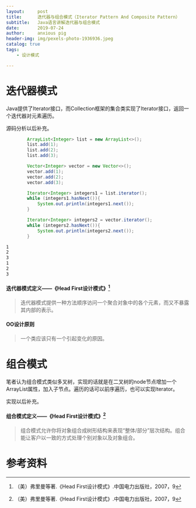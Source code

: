 ```yaml
---
layout:     post
title:      迭代器与组合模式（Iterator Pattern And Composite Pattern）
subtitle:   Java语言讲解迭代器与组合模式
date:       2019-07-24
author:     anxious pig
header-img: img/pexels-photo-1936936.jpeg
catalog: true
tags:
    - 设计模式

---
```


# 迭代器模式

Java提供了Iterator接口，而Collection框架的集合类实现了Iterator接口，返回一个迭代器对元素遍历。

源码分析以后补充。

```java
        ArrayList<Integer> list = new ArrayList<>();
        list.add(1);
        list.add(2);
        list.add(3);

        Vector<Integer> vector = new Vector<>();
        vector.add(1);
        vector.add(2);
        vector.add(3);

        Iterator<Integer> integers1 = list.iterator();
        while (integers1.hasNext()){
            System.out.println(integers1.next());
        }

        Iterator<Integer> integers2 = vector.iterator();
        while (integers2.hasNext()){
            System.out.println(integers2.next());
        }
```



```html
1
2
3
1
2
3
```



#### 迭代器模式定义——《Head First设计模式》[^1]

> 迭代器模式提供一种方法顺序访问一个聚合对象中的各个元素，而又不暴露其内部的表示。



#### OO设计原则

> 一个类应该只有一个引起变化的原因。



# 组合模式 

笔者认为组合模式类似多叉树，实现的话就是在二叉树的node节点增加一个ArrayList属性，加入子节点。遍历的话可以前序遍历，也可以实现Iterator。

实现以后补充。



#### 组合模式定义——《Head First设计模式》[^1]

> 组合模式允许你将对象组合成树形结构来表现“整体/部分”层次结构。组合能让客户以一致的方式处理个别对象以及对象组合。



# 参考资料

[^1]: （美）弗里曼等著.《Head First设计模式》.中国电力出版社，2007，9


